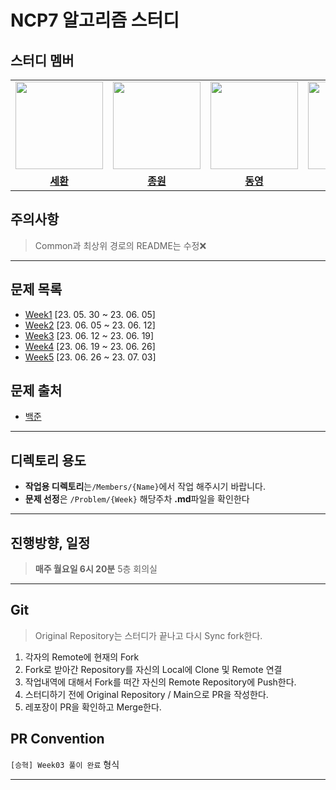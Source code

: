 # NCP7 알고리즘 스터디

## 스터디 멤버



<table>
 <tr>
    <td align="center"><a href="https://github.com/bongsh0112"><img src="https://avatars.githubusercontent.com/bongsh0112" width="140px;" alt=""></a></td>
    <td align="center"><a href="https://github.com/donsonioc2010"><img src="https://avatars.githubusercontent.com/donsonioc2010" width="140px;" alt=""></a></td>
    <td align="center"><a href="https://github.com/dongyoungs"><img src="https://avatars.githubusercontent.com/dongyoungs" width="140px;" alt=""></a></td>
    <td align="center"><a href="https://github.com/devmelonlee"><img src="https://avatars.githubusercontent.com/devmelonlee" width="140px;" alt=""></a></td>
    <td align="center"><a href="https://github.com/werybalert"><img src="https://avatars.githubusercontent.com/werybalert" width="140px;" alt=""></a></td>
    <td align="center"><a href="https://github.com/wooki37"><img src="https://avatars.githubusercontent.com/wooki37" width="140px;" alt=""></a></td>
    <td align="center"><a href="https://github.com/shin2012649"><img src="https://avatars.githubusercontent.com/shin2012649" width="140px;" alt=""></a></td>
    <td align="center"><a href="https://github.com/5dongdong"><img src="https://avatars.githubusercontent.com/5dongdong" width="140px;" alt=""></a></td>
  </tr>
  <tr>
    <td align="center"><a href="https://github.com/bongsh0112"><b>세환</b></a></td>
    <td align="center"><a href="https://github.com/donsonioc2010"><b>종원</b></a></td>
    <td align="center"><a href="https://github.com/dongyoungs"><b>동영</b></a></td>
    <td align="center"><a href="https://github.com/devmelonlee"><b>승혁</b></a></td>
    <td align="center"><a href="https://github.com/werybalert"><b>호일</b></a></td>
    <td align="center"><a href="https://github.com/wooki37"><b>현욱</b></a></td>
    <td align="center"><a href="https://github.com/shin2012649"><b>현우</b></a></td>
    <td align="center"><a href="https://github.com/5dongdong"><b>동현</b></a></td>
  </tr>
</table>


## 주의사항
> Common과 최상위 경로의 README는 수정❌

---

## 문제 목록
- [Week1](./Problem/Week1.md) \[23. 05. 30 ~ 23. 06. 05\]
- [Week2](./Problem/Week2.md) \[23. 06. 05 ~ 23. 06. 12\]
- [Week3](./Problem/Week3.md) \[23. 06. 12 ~ 23. 06. 19\]
- [Week4](./Problem/Week4.md) \[23. 06. 19 ~ 23. 06. 26\]
- [Week5](./Problem/Week5.md) \[23. 06. 26 ~ 23. 07. 03\]

## 문제 출처
- [백준](https://www.acmicpc.net/step)

---

## 디렉토리 용도
- **작업용 디렉토리**는`/Members/{Name}`에서 작업 해주시기 바랍니다.
- **문제 선정**은 `/Problem/{Week}` 해당주차 **.md**파일을 확인한다

---

## 진행방향, 일정
> **매주 월요일 6시 20분** 5층 회의실

---

## Git
> Original Repository는 스터디가 끝나고 다시 Sync fork한다.

1. 각자의 Remote에 현재의 Fork
2. Fork로 받아간 Repository를 자신의 Local에 Clone 및 Remote 연결
3. 작업내역에 대해서 Fork를 떠간 자신의 Remote Repository에 Push한다.
4. 스터디하기 전에 Original Repository / Main으로 PR을 작성한다.
5. 레포장이 PR을 확인하고 Merge한다.

## PR Convention
`[승혁] Week03 풀이 완료` 형식

---

